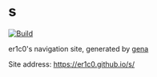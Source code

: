 # s

[![Build](https://github.com/Er1c0/s/actions/workflows/generate.yml/badge.svg)](https://github.com/Er1c0/s/actions/workflows/generate.yml)

er1c0's navigation site, generated by [gena](https://github.com/x1ah/gena)

Site address: https://er1c0.github.io/s/